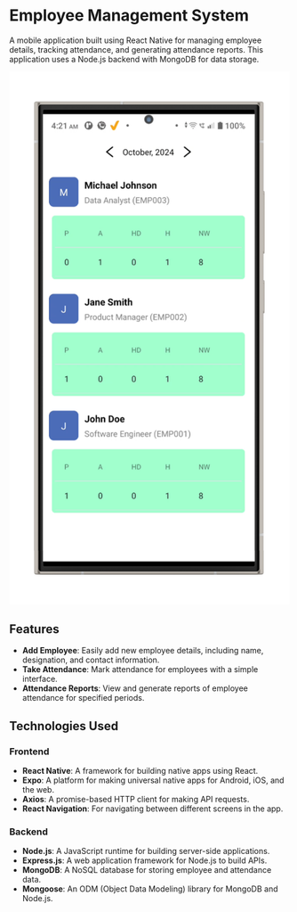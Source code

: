 

# Employee Management System

A mobile application built using React Native for managing employee details, tracking attendance, and generating attendance reports. This application uses a Node.js backend with MongoDB for data storage.

![Employee Management System](./mockup.png) 

## Features

- **Add Employee**: Easily add new employee details, including name, designation, and contact information.
- **Take Attendance**: Mark attendance for employees with a simple interface.
- **Attendance Reports**: View and generate reports of employee attendance for specified periods.

## Technologies Used

### Frontend

- **React Native**: A framework for building native apps using React.
- **Expo**: A platform for making universal native apps for Android, iOS, and the web.
- **Axios**: A promise-based HTTP client for making API requests.
- **React Navigation**: For navigating between different screens in the app.

### Backend

- **Node.js**: A JavaScript runtime for building server-side applications.
- **Express.js**: A web application framework for Node.js to build APIs.
- **MongoDB**: A NoSQL database for storing employee and attendance data.
- **Mongoose**: An ODM (Object Data Modeling) library for MongoDB and Node.js.



